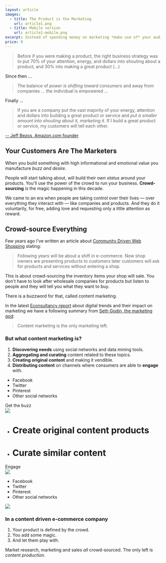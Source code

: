 ```yaml
---
layout: article
images:
  - title: The Product is the Marketing
    url: article1.png
  - title: Mobile version
    url: article1-mobile.png
excerpt: Instead of spending money on marketing *make use of* your audience.
price: 0
---
```


> Before if you were making a product, the right business strategy was to 
> put 70% of your attention, energy, and dollars into shouting about a product, 
> and 30% into making a great product (...)

Since then ...

> The balance of *power is shifting toward consumers* and away from companies 
> ... the individual is empowered ...

Finally ...

> If you are a company put the vast majority of your energy, 
> attention and dollars into building a great product or service and 
> *put a smaller amount into shouting about it, marketing it.* 
> If I build a great product or service, my customers will tell each other.

[-- Jeff Bezos, Amazon.com founder](http://www.twistimage.com/blog/archives/product-is-the-new-marketing/ "Jeff Bezos on Content Marketing")




## Your Customers Are The Marketers

When you build something with high informational and emotional value you manufacture
*buzz and desire*.

People will start talking about, will build their own *status* around your products.
You'll use the power of the crowd to run your business. 
**Crowd-sourcing** is the magic happening in this decade.

We came to an era when people are taking control over their lives &mdash; over
everything they interact with &mdash; like companies and products.
And they do it voluntarily, for free, adding love and requesting only a 
little attention as reward.

 

## Crowd-source Everything

Few years ago I've written an article about 
[Community Driven Web Shopping](http://clair.ro/blog/2009/08/18/community-driven-web-shopping/ "Comunity Driven Web Shopping")
stating:

> Following years will be about a shift in e-commerce. 
> Now shop owners are presenting products to customers 
> later customers will ask for products and services without entering a shop.

This is about crowd-sourcing the inventory items your shop will sale.
You don't have to look after wholesale companies for products 
but listen to people and they will tell you what they want to buy.

There is a buzzword for that, called content marketing.

In the latest [Econsultancy report](http://econsultancy.com/uk/reports/digital-trends-and-content-marketing) 
about digital trends and their impact on marketing we have a following summary from
[Seth Godin, the marketing god](http://www.sethgodin.com/sg/):

> Content marketing is the only marketing left.

### But what content marketing is?

1. **Discovering needs** using social networks and data mining tools.
2. **Aggregating and curating** content related to these topics. 
3. **Creating original content** and making it vendible.
4. **Distributing content** on channels where consumers are able to **engage** with.
 
<div id="infogr" class="article1 desktop block">
  <ul id="logos1" class="social-networks inline-list">
    <li>Facebook</li>
    <li>Twitter</li>
    <li>Pinterest</li>
    <li class="last">Other social networks</li>
  </ul>
  
  <div id="buzz" class="">
    Get the buzz
  </div>
  <img src="{{ site.images }}/arrow1.png" />
    
  <ul id="create" class="inline-list">
    <li><h1>Create original content products</h1></li>
    <li class="last"><h1>Curate similar content</h1></li>
  </ul>  
  
  <div id="engage" class="">
    Engage
  </div>
  <img id="arrow2" src="{{ site.images }}/arrow2.png" />
  
  <ul id="logos2" class="social-networks inline-list">
    <li>Facebook</li>
    <li>Twitter</li>
    <li>Pinterest</li>
    <li class="last">Other social networks</li>
  </ul>
</div>

<div id="infogr" class="article mobile block">
  <img src="{{ site.images }}/{{ page.images[1].url }}" />
</div>


### In a content driven e-commerce company

1. Your product is defined by the crowd. 
2. You add some magic.
3. And let them play with. 

Market research, marketing and sales *all* crowd-sourced. 
The only left is *content production*.

&nbsp;
